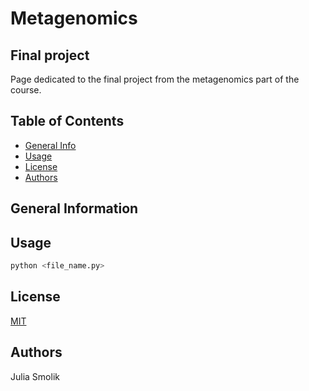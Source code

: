 # Metagenomics
## Final project

Page dedicated to the final project from the metagenomics part of the course. 

## Table of Contents
* [General Info](#general-information)
* [Usage](#usage)
* [License](#license)
* [Authors](#authors)

## General Information


## Usage

```python 
python <file_name.py> 
```

## License
[MIT](https://choosealicense.com/licenses/mit/)

## Authors
Julia Smolik
